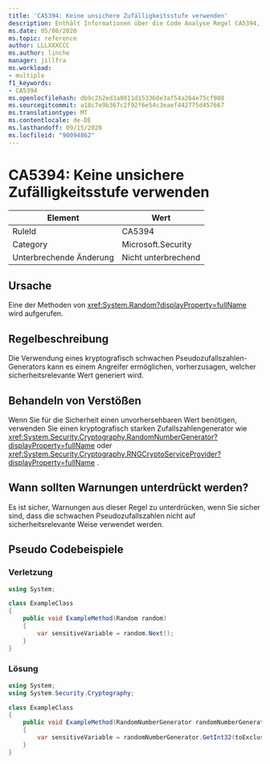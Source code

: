```yaml
---
title: 'CA5394: Keine unsichere Zufälligkeitsstufe verwenden'
description: Enthält Informationen über die Code Analyse Regel CA5394, einschließlich der Gründe, der Behebung von Verstößen und der Zeit, zu der Sie unterdrückt werden soll.
ms.date: 05/08/2020
ms.topic: reference
author: LLLXXXCCC
ms.author: linche
manager: jillfra
ms.workload:
- multiple
f1_keywords:
- CA5394
ms.openlocfilehash: db9c2b2ed3a8011d153368e3af54a264e75cf988
ms.sourcegitcommit: a18c7e9b367c2f92f6e54c3eaef442775d457667
ms.translationtype: MT
ms.contentlocale: de-DE
ms.lasthandoff: 09/15/2020
ms.locfileid: "90094862"
---
```

# <a name="ca5394-do-not-use-insecure-randomness"></a>CA5394: Keine unsichere Zufälligkeitsstufe verwenden

|Element|Wert|
|-|-|
|RuleId|CA5394|
|Category|Microsoft.Security|
|Unterbrechende Änderung|Nicht unterbrechend|

## <a name="cause"></a>Ursache

Eine der Methoden von <xref:System.Random?displayProperty=fullName> wird aufgerufen.

## <a name="rule-description"></a>Regelbeschreibung

Die Verwendung eines kryptografisch schwachen Pseudozufallszahlen-Generators kann es einem Angreifer ermöglichen, vorherzusagen, welcher sicherheitsrelevante Wert generiert wird.

## <a name="how-to-fix-violations"></a>Behandeln von Verstößen

Wenn Sie für die Sicherheit einen unvorhersehbaren Wert benötigen, verwenden Sie einen kryptografisch starken Zufallszahlengenerator wie <xref:System.Security.Cryptography.RandomNumberGenerator?displayProperty=fullName> oder <xref:System.Security.Cryptography.RNGCryptoServiceProvider?displayProperty=fullName> .

## <a name="when-to-suppress-warnings"></a>Wann sollten Warnungen unterdrückt werden?

Es ist sicher, Warnungen aus dieser Regel zu unterdrücken, wenn Sie sicher sind, dass die schwachen Pseudozufallszahlen nicht auf sicherheitsrelevante Weise verwendet werden.

## <a name="pseudo-code-examples"></a>Pseudo Codebeispiele

### <a name="violation"></a>Verletzung

```csharp
using System;

class ExampleClass
{
    public void ExampleMethod(Random random)
    {
        var sensitiveVariable = random.Next();
    }
}
```

### <a name="solution"></a>Lösung

```csharp
using System;
using System.Security.Cryptography;

class ExampleClass
{
    public void ExampleMethod(RandomNumberGenerator randomNumberGenerator, int toExclusive)
    {
        var sensitiveVariable = randomNumberGenerator.GetInt32(toExclusive);
    }
}
```
